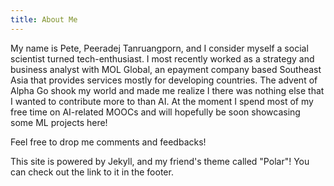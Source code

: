 ```yaml
---
title: About Me
---
```


My name is Pete, Peeradej Tanruangporn, and I consider myself a social scientist turned tech-enthusiast. I most recently worked as a 
strategy and business analyst with MOL Global, an epayment company based Southeast Asia that provides services mostly for developing countries. The advent of Alpha Go shook my world and made me realize I there was nothing else that I wanted to contribute more to than AI. At the moment I spend most of my free time on AI-related MOOCs and will hopefully be soon showcasing some ML projects here! 

Feel free to drop me comments and feedbacks!

This site is powered by Jekyll, and my friend's theme called "Polar"! You can check out the link to it in the footer. 
